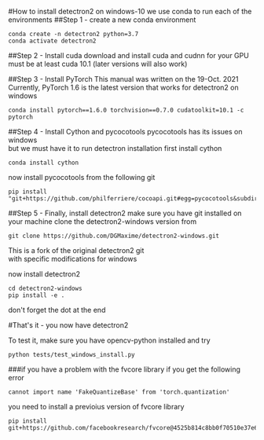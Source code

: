 #How to install detectron2 on windows-10
we use conda to run each of the environments 
##Step 1 - create a new conda environment
```
conda create -n detectron2 python=3.7
conda activate detectron2
```


##Step 2 - Install cuda
download and install cuda and cudnn for your GPU \
must be at least cuda 10.1 (later versions will also work)

##Step 3 - Install PyTorch
This manual was written on the 19-Oct. 2021 \
Currently, PyTorch 1.6 is the latest version that works for detectron2 on windows

```
conda install pytorch==1.6.0 torchvision==0.7.0 cudatoolkit=10.1 -c pytorch
```

##Step 4 - Install Cython and pycocotools
pycocotools has its issues on windows \
but we must have it to run detectron installation
first install cython
```
conda install cython
```
now install pycocotools from the following git
```
pip install "git+https://github.com/philferriere/cocoapi.git#egg=pycocotools&subdirectory=PythonAPI"
```

##Step 5 - Finally, install detectron2
make sure you have git installed on your machine
clone the detectron2-windows version from
```
git clone https://github.com/DGMaxime/detectron2-windows.git
```
This is a fork of the original detectron2 git \
with specific modifications for windows

now install detectron2
```
cd detectron2-windows
pip install -e .
```
don't forget the dot at the end 

#That's it - you now have detectron2 

To test it, make sure you have opencv-python installed and try
```
python tests/test_windows_install.py
```

###if you have a problem with the fvcore library 
if you get the following error
```
cannot import name 'FakeQuantizeBase' from 'torch.quantization'
```
you need to install a previoius version of fvcore library
```
pip install git+https://github.com/facebookresearch/fvcore@4525b814c8bb0f70510e37e68247c958010eb285
```
